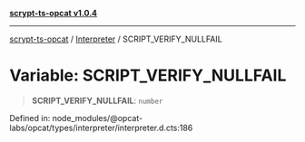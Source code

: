 [**scrypt-ts-opcat v1.0.4**](../../../README.md)

***

[scrypt-ts-opcat](../../../README.md) / [Interpreter](../README.md) / SCRIPT\_VERIFY\_NULLFAIL

# Variable: SCRIPT\_VERIFY\_NULLFAIL

> **SCRIPT\_VERIFY\_NULLFAIL**: `number`

Defined in: node\_modules/@opcat-labs/opcat/types/interpreter/interpreter.d.cts:186
